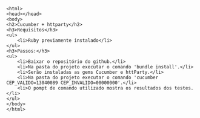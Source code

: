 	<html>
	<head></head>
	<body>
	<h2>Cucumber + httparty</h2>
	<h3>Requisitos</h3>
	<ul>
		<li>Ruby previamente instalado</li>
	</ul>
	<h3>Passos:</h3>
	<ul>
		<li>Baixar o repositório do github.</li>
		<li>Na pasta do projeto executar o comando 'bundle install'.</li>
		<li>Serão instaladas as gems Cucumber e httParty.</li>
		<li>Na pasta do projeto executar o comando 'cucumber CEP_VALIDO=13040089 CEP_INVALIDO=00000000'.</li>
		<li>O pompt de comando utilizado mostra os resultados dos testes.</li>
	</ul>
	</body>
	</html>
